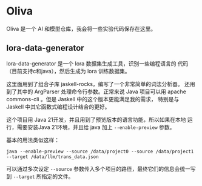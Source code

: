 # Oliva 

Oliva 是一个 AI 和模型仓库，我会将一些实验代码保存在这里。

## lora-data-generator

lora-data-generator 是一个 lora 数据集生成工具，识别一些编程语言的
代码（目前支持c和java），然后生成为 lora 训练数据集。

这里面用到了组合子库 jaskell-rocks，编写了一个非常简单的词法分析器。
还用到了其中的 ArgParser 处理命令行参数。正常来说 Java 项目可以用
apache commons-cli 。但是 Jaskell 中的这个版本更能满足我的需求，
特别是与 Jaskell 中其它函数式编程设计结合的更好。

这个项目用 Java 21开发，并且用到了预览版本的语言功能，所以如果在本地
运行，需要安装Java 21环境，并且给 java 加上 `--enable-preview` 
参数。

基本的用法类似这样：

```shell
java --enable-preview --source /data/project0 --source /data/project1 --target /data/llm/trans_data.json 
```

可以通过多次设定 `--source` 参数传入多个项目的路径，最终它们的信息会统一写到 `--target` 所指定的文件。